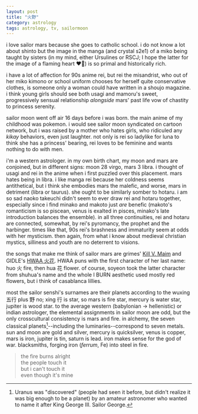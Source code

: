 ```yaml
---
layout: post
title: "火野"
category: astrology
tags: astrology, tv, sailormoon
---
```


i love sailor mars because she goes to catholic school. i do not know a lot about shinto but the image in the manga (and crystal s2e1) of a miko being taught by sisters (in my mind, either Ursulines or RSCJ; I hope the latter for the image of a flaming heart ❤️‍🔥) is so primal and historically rich.

i have a lot of affection for 90s anime rei, but rei the misandrist, who out of her miko kimono or school uniform chooses for herself quite conservative clothes, is someone only a woman could have written in a shoujo magazine. i think young girls should see both usagi and mamoru's sweet, progressively sensual relationship *alongside* mars' past life vow of chastity to princess serenity.

sailor moon went off air 16 days before i was born. the main anime of my childhood was pokemon. i would see sailor moon syndicated on cartoon network, but i was raised by a mother who hates girls, who ridiculed any *kikay* behaviors, even just laughter. not only is rei so ladylike for luna to think she has a princess' bearing, rei loves to be feminine and wants nothing to do with men.

i'm a western astrologer. in my own birth chart, my moon and mars are conjoined, but in different signs: moon 28 virgo, mars 3 libra. i thought of usagi and rei in the anime when i first puzzled over this placement. mars hates being in libra. i like manga rei because her coldness seems antithetical, but i think she embodies mars the malefic, and worse, mars in detriment (libra or taurus). she ought to be similarly somber to hotaru. i am so sad naoko takeuchi didn't seem to ever draw rei and hotaru together, especially since i find minako and makoto just *are* benefic (makoto's romanticism is so piscean, venus is exalted in pisces, minako's late introduction balances the ensemble). in all three continuities, rei and hotaru are connected, somewhat, by rei's pyromancy, the prophet and the harbinger. times like that, 90s rei's brashness and immaturity seem at odds with her mysticism. then again, from what i know about medieval christian mystics, silliness and youth are no deterrent to visions.

the songs that make me think of sailor mars are grimes' [Kill V. Maim](https://www.youtube.com/watch?v=c2EJMd7ZN7w) and GIDLE's [HWAA 火花](https://www.youtube.com/watch?v=z3szNvgQxHo). HWAA puns with the first character of her last name: huo 火 fire, then hua 花 flower. of course, soyeon took the latter character from shuhua's name and the whole I BURN aesthetic used mostly red flowers, but i think of casablanca lillies.

most the sailor senshi's surnames are their planets according to the wuxing 五行 plus 野 no; xing 行 is star, so mars is fire star, mercury is water star, jupiter is wood star. to the average western (babylonian -> hellenistic) or indian astrologer, the elemental assignments in sailor moon are odd, but the only crosscultural consistency is mars and fire. in alchemy, the seven classical planets[^1]--including the luminaries--correspond to seven metals. sun and moon are gold and silver, mercury is quicksilver, venus is copper, mars is iron, jupiter is tin, saturn is lead. iron makes sense for the god of war. blacksmiths, forging iron (*ferrum*, Fe) into steel in fire.

> the fire burns alright  
> the people touch it  
> but i can't touch it  
> even though it's mine

[^1]: Uranus was "discovered" (people had seen it before, but didn't realize it was big enough to be a planet) by an amateur astronomer who wanted to name it after King George III. Sailor George.
